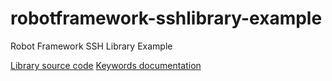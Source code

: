 # robotframework-sshlibrary-example
Robot Framework SSH Library Example

[Library source code](https://github.com/robotframework/SSHLibrary)
[Keywords documentation](http://robotframework.org/SSHLibrary/latest/SSHLibrary.html)
